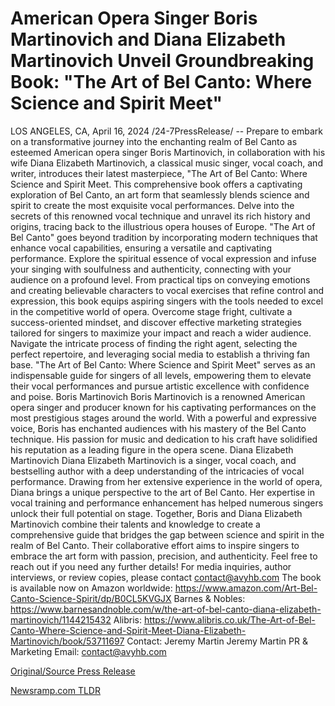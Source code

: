 # American Opera Singer Boris Martinovich and Diana Elizabeth Martinovich Unveil Groundbreaking Book: "The Art of Bel Canto: Where Science and Spirit Meet"

LOS ANGELES, CA, April 16, 2024 /24-7PressRelease/ -- Prepare to embark on a transformative journey into the enchanting realm of Bel Canto as esteemed American opera singer Boris Martinovich, in collaboration with his wife Diana Elizabeth Martinovich, a classical music singer, vocal coach, and writer, introduces their latest masterpiece, "The Art of Bel Canto: Where Science and Spirit Meet.  This comprehensive book offers a captivating exploration of Bel Canto, an art form that seamlessly blends science and spirit to create the most exquisite vocal performances. Delve into the secrets of this renowned vocal technique and unravel its rich history and origins, tracing back to the illustrious opera houses of Europe.  "The Art of Bel Canto" goes beyond tradition by incorporating modern techniques that enhance vocal capabilities, ensuring a versatile and captivating performance. Explore the spiritual essence of vocal expression and infuse your singing with soulfulness and authenticity, connecting with your audience on a profound level.  From practical tips on conveying emotions and creating believable characters to vocal exercises that refine control and expression, this book equips aspiring singers with the tools needed to excel in the competitive world of opera. Overcome stage fright, cultivate a success-oriented mindset, and discover effective marketing strategies tailored for singers to maximize your impact and reach a wider audience.  Navigate the intricate process of finding the right agent, selecting the perfect repertoire, and leveraging social media to establish a thriving fan base. "The Art of Bel Canto: Where Science and Spirit Meet" serves as an indispensable guide for singers of all levels, empowering them to elevate their vocal performances and pursue artistic excellence with confidence and poise.  Boris Martinovich Boris Martinovich is a renowned American opera singer and producer known for his captivating performances on the most prestigious stages around the world. With a powerful and expressive voice, Boris has enchanted audiences with his mastery of the Bel Canto technique. His passion for music and dedication to his craft have solidified his reputation as a leading figure in the opera scene.  Diana Elizabeth Martinovich Diana Elizabeth Martinovich is a singer, vocal coach, and bestselling author with a deep understanding of the intricacies of vocal performance. Drawing from her extensive experience in the world of opera, Diana brings a unique perspective to the art of Bel Canto. Her expertise in vocal training and performance enhancement has helped numerous singers unlock their full potential on stage.  Together, Boris and Diana Elizabeth Martinovich combine their talents and knowledge to create a comprehensive guide that bridges the gap between science and spirit in the realm of Bel Canto. Their collaborative effort aims to inspire singers to embrace the art form with passion, precision, and authenticity.  Feel free to reach out if you need any further details!  For media inquiries, author interviews, or review copies, please contact contact@avyhb.com  The book is available now on Amazon worldwide: https://www.amazon.com/Art-Bel-Canto-Science-Spirit/dp/B0CL5KVGJX  Barnes & Nobles: https://www.barnesandnoble.com/w/the-art-of-bel-canto-diana-elizabeth-martinovich/1144215432  Alibris: https://www.alibris.co.uk/The-Art-of-Bel-Canto-Where-Science-and-Spirit-Meet-Diana-Elizabeth-Martinovich/book/53711697  Contact: Jeremy Martin Jeremy Martin PR & Marketing Email: contact@avyhb.com 

[Original/Source Press Release](https://www.24-7pressrelease.com/press-release/510059/american-opera-singer-boris-martinovich-and-diana-elizabeth-martinovich-unveil-groundbreaking-book-the-art-of-bel-canto-where-science-and-spirit-meet) 

[Newsramp.com TLDR](https://newsramp.com/None) 